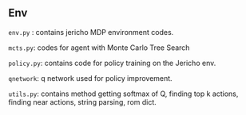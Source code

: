 ## Env

`env.py` : contains jericho MDP environment codes.

`mcts.py`: codes for agent with Monte Carlo Tree Search

`policy.py`: contains code for policy training on the Jericho env.

`qnetwork`: q network used for policy improvement.

`utils.py`: contains method getting softmax of Q, finding top k actions, finding near actions, string parsing, rom dict.
